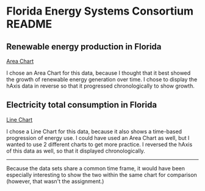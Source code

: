 # Florida Energy Systems Consortium README

  ## Renewable energy production in Florida
  
  [Area Chart](https://developers.google.com/chart/interactive/docs/gallery/areachart)
  
  I chose an Area Chart for this data, because I thought that it best showed the growth of renewable energy generation over time. I chose to display the hAxis data in reverse so that it progressed chronologically to show growth.
  
  ## Electricity total consumption in Florida
  
  [Line Chart](https://developers.google.com/chart/interactive/docs/gallery/linechart)
  
  I chose a Line Chart for this data, because it also shows a time-based progression of energy use. I could have used an Area Chart as well, but I wanted to use 2 different charts to get more practice. I reversed the hAxis of this data as well, so that it displayed chronologically.

---

Because the data sets share a common time frame, it would have been especially interesting to show the two within the same chart for comparison (however, that wasn't the assignment.)